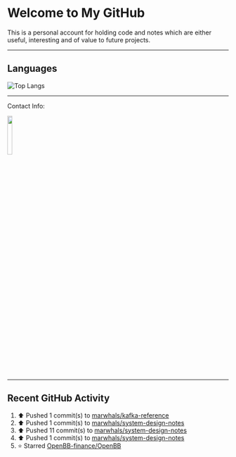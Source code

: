 # Welcome to My GitHub

This is a personal account for holding code and notes which are either useful, interesting and of value to future projects.

---
## Languages

![Top Langs](https://github-readme-stats.vercel.app/api/top-langs/?username=marwhals&layout=compact&bg_color=282c34&text_color=ffffff&title_color=ff5733)
 
---
Contact Info:

<a href="https://www.linkedin.com/in/marjanmubarok/">
  <img src="https://upload.wikimedia.org/wikipedia/commons/0/01/LinkedIn_Logo.svg" width="15%">
</a>

---

## Recent GitHub Activity

<!--RECENT_ACTIVITY:start-->
1. ⬆️ Pushed 1 commit(s) to [marwhals/kafka-reference](https://github.com/marwhals/kafka-reference)<br>
2. ⬆️ Pushed 1 commit(s) to [marwhals/system-design-notes](https://github.com/marwhals/system-design-notes)<br>
3. ⬆️ Pushed 11 commit(s) to [marwhals/system-design-notes](https://github.com/marwhals/system-design-notes)<br>
4. ⬆️ Pushed 1 commit(s) to [marwhals/system-design-notes](https://github.com/marwhals/system-design-notes)<br>
5. ⭐ Starred [OpenBB-finance/OpenBB](https://github.com/OpenBB-finance/OpenBB)<br>
<!--RECENT_ACTIVITY:end-->

